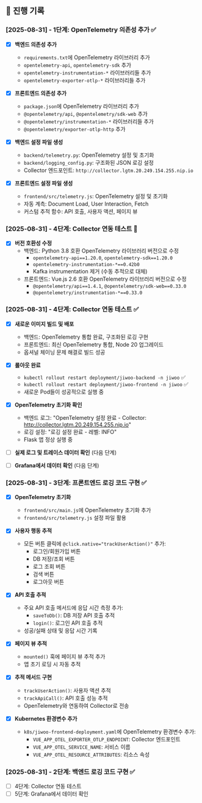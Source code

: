## 📝 진행 기록

### [2025-08-31] - 1단계: OpenTelemetry 의존성 추가 ✅
- [x] **백엔드 의존성 추가**
  - `requirements.txt`에 OpenTelemetry 라이브러리 추가
  - `opentelemetry-api`, `opentelemetry-sdk` 추가
  - `opentelemetry-instrumentation-*` 라이브러리들 추가
  - `opentelemetry-exporter-otlp-*` 라이브러리들 추가

- [x] **프론트엔드 의존성 추가**
  - `package.json`에 OpenTelemetry 라이브러리 추가
  - `@opentelemetry/api`, `@opentelemetry/sdk-web` 추가
  - `@opentelemetry/instrumentation-*` 라이브러리들 추가
  - `@opentelemetry/exporter-otlp-http` 추가

- [x] **백엔드 설정 파일 생성**
  - `backend/telemetry.py`: OpenTelemetry 설정 및 초기화
  - `backend/logging_config.py`: 구조화된 JSON 로깅 설정
  - Collector 엔드포인트: `http://collector.lgtm.20.249.154.255.nip.io`

- [x] **프론트엔드 설정 파일 생성**
  - `frontend/src/telemetry.js`: OpenTelemetry 설정 및 초기화
  - 자동 계측: Document Load, User Interaction, Fetch
  - 커스텀 추적 함수: API 호출, 사용자 액션, 페이지 뷰

### [2025-08-31] - 4단계: Collector 연동 테스트 🔄
- [x] **버전 호환성 수정**
  - 백엔드: Python 3.8 호환 OpenTelemetry 라이브러리 버전으로 수정
    - `opentelemetry-api==1.20.0`, `opentelemetry-sdk==1.20.0`
    - `opentelemetry-instrumentation-*==0.42b0`
    - Kafka instrumentation 제거 (수동 추적으로 대체)
  - 프론트엔드: Vue.js 2.6 호환 OpenTelemetry 라이브러리 버전으로 수정
    - `@opentelemetry/api==1.4.1`, `@opentelemetry/sdk-web==0.33.0`
    - `@opentelemetry/instrumentation-*==0.33.0`

### [2025-08-31] - 4단계: Collector 연동 테스트 ✅
- [x] **새로운 이미지 빌드 및 배포**
  - 백엔드: OpenTelemetry 통합 완료, 구조화된 로깅 구현
  - 프론트엔드: 최신 OpenTelemetry 통합, Node 20 업그레이드
  - 옵셔널 체이닝 문제 해결로 빌드 성공

- [x] **롤아웃 완료**
  - `kubectl rollout restart deployment/jiwoo-backend -n jiwoo` ✅
  - `kubectl rollout restart deployment/jiwoo-frontend -n jiwoo` ✅
  - 새로운 Pod들이 성공적으로 실행 중

- [x] **OpenTelemetry 초기화 확인**
  - 백엔드 로그: "OpenTelemetry 설정 완료 - Collector: http://collector.lgtm.20.249.154.255.nip.io"
  - 로깅 설정: "로깅 설정 완료 - 레벨: INFO"
  - Flask 앱 정상 실행 중

- [ ] **실제 로그 및 트레이스 데이터 확인** (다음 단계)
- [ ] **Grafana에서 데이터 확인** (다음 단계)

### [2025-08-31] - 3단계: 프론트엔드 로깅 코드 구현 ✅
- [x] **OpenTelemetry 초기화**
  - `frontend/src/main.js`에 OpenTelemetry 초기화 추가
  - `frontend/src/telemetry.js` 설정 파일 활용

- [x] **사용자 행동 추적**
  - 모든 버튼 클릭에 `@click.native="trackUserAction()"` 추가:
    - 로그인/회원가입 버튼
    - DB 저장/조회 버튼
    - 로그 조회 버튼
    - 검색 버튼
    - 로그아웃 버튼

- [x] **API 호출 추적**
  - 주요 API 호출 메서드에 응답 시간 측정 추가:
    - `saveToDb()`: DB 저장 API 호출 추적
    - `login()`: 로그인 API 호출 추적
  - 성공/실패 상태 및 응답 시간 기록

- [x] **페이지 뷰 추적**
  - `mounted()` 훅에 페이지 뷰 추적 추가
  - 앱 초기 로딩 시 자동 추적

- [x] **추적 메서드 구현**
  - `trackUserAction()`: 사용자 액션 추적
  - `trackApiCall()`: API 호출 성능 추적
  - OpenTelemetry와 연동하여 Collector로 전송

- [x] **Kubernetes 환경변수 추가**
  - `k8s/jiwoo-frontend-deployment.yaml`에 OpenTelemetry 환경변수 추가:
    - `VUE_APP_OTEL_EXPORTER_OTLP_ENDPOINT`: Collector 엔드포인트
    - `VUE_APP_OTEL_SERVICE_NAME`: 서비스 이름
    - `VUE_APP_OTEL_RESOURCE_ATTRIBUTES`: 리소스 속성

### [2025-08-31] - 2단계: 백엔드 로깅 코드 구현 ✅
- [ ] 4단계: Collector 연동 테스트
- [ ] 5단계: Grafana에서 데이터 확인
